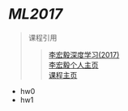# *ML2017*

>课程引用
>>[李宏毅深度学习(2017)](https://www.bilibili.com/video/av9770302?from=search&seid=2165067344192572780)  
>>[李宏毅个人主页](http://speech.ee.ntu.edu.tw/~tlkagk/index.html)  
>>[课程主页](http://speech.ee.ntu.edu.tw/~tlkagk/courses_MLDS17.html) 

+ hw0
+ hw1
